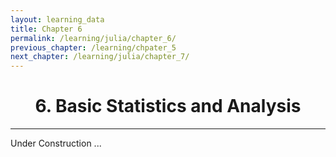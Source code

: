 ```yaml
---
layout: learning_data
title: Chapter 6
permalink: /learning/julia/chapter_6/
previous_chapter: /learning/chpater_5
next_chapter: /learning/julia/chapter_7/
---
```


<h1 style="text-align: center;"> 6. Basic Statistics and Analysis </h1>

---

<div style="text-align: justify;">

Under Construction ...

<div style="text-align: justify;">





